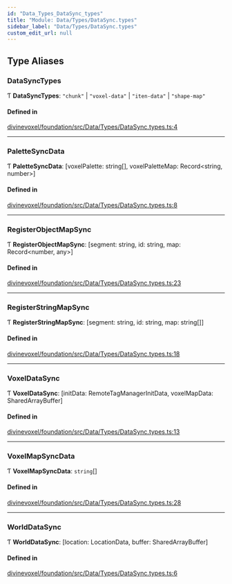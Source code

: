 ```yaml
---
id: "Data_Types_DataSync_types"
title: "Module: Data/Types/DataSync.types"
sidebar_label: "Data/Types/DataSync.types"
custom_edit_url: null
---
```


## Type Aliases

### DataSyncTypes

Ƭ **DataSyncTypes**: ``"chunk"`` \| ``"voxel-data"`` \| ``"iten-data"`` \| ``"shape-map"``

#### Defined in

[divinevoxel/foundation/src/Data/Types/DataSync.types.ts:4](https://github.com/lucasdamianjohnson/DivineVoxelEngine/blob/596fa7391478620ed460dfb4856ff0a763b91c49/divinevoxel/foundation/src/Data/Types/DataSync.types.ts#L4)

___

### PaletteSyncData

Ƭ **PaletteSyncData**: [voxelPalette: string[], voxelPaletteMap: Record\<string, number\>]

#### Defined in

[divinevoxel/foundation/src/Data/Types/DataSync.types.ts:8](https://github.com/lucasdamianjohnson/DivineVoxelEngine/blob/596fa7391478620ed460dfb4856ff0a763b91c49/divinevoxel/foundation/src/Data/Types/DataSync.types.ts#L8)

___

### RegisterObjectMapSync

Ƭ **RegisterObjectMapSync**: [segment: string, id: string, map: Record\<number, any\>]

#### Defined in

[divinevoxel/foundation/src/Data/Types/DataSync.types.ts:23](https://github.com/lucasdamianjohnson/DivineVoxelEngine/blob/596fa7391478620ed460dfb4856ff0a763b91c49/divinevoxel/foundation/src/Data/Types/DataSync.types.ts#L23)

___

### RegisterStringMapSync

Ƭ **RegisterStringMapSync**: [segment: string, id: string, map: string[]]

#### Defined in

[divinevoxel/foundation/src/Data/Types/DataSync.types.ts:18](https://github.com/lucasdamianjohnson/DivineVoxelEngine/blob/596fa7391478620ed460dfb4856ff0a763b91c49/divinevoxel/foundation/src/Data/Types/DataSync.types.ts#L18)

___

### VoxelDataSync

Ƭ **VoxelDataSync**: [initData: RemoteTagManagerInitData, voxelMapData: SharedArrayBuffer]

#### Defined in

[divinevoxel/foundation/src/Data/Types/DataSync.types.ts:13](https://github.com/lucasdamianjohnson/DivineVoxelEngine/blob/596fa7391478620ed460dfb4856ff0a763b91c49/divinevoxel/foundation/src/Data/Types/DataSync.types.ts#L13)

___

### VoxelMapSyncData

Ƭ **VoxelMapSyncData**: `string`[]

#### Defined in

[divinevoxel/foundation/src/Data/Types/DataSync.types.ts:28](https://github.com/lucasdamianjohnson/DivineVoxelEngine/blob/596fa7391478620ed460dfb4856ff0a763b91c49/divinevoxel/foundation/src/Data/Types/DataSync.types.ts#L28)

___

### WorldDataSync

Ƭ **WorldDataSync**: [location: LocationData, buffer: SharedArrayBuffer]

#### Defined in

[divinevoxel/foundation/src/Data/Types/DataSync.types.ts:6](https://github.com/lucasdamianjohnson/DivineVoxelEngine/blob/596fa7391478620ed460dfb4856ff0a763b91c49/divinevoxel/foundation/src/Data/Types/DataSync.types.ts#L6)
